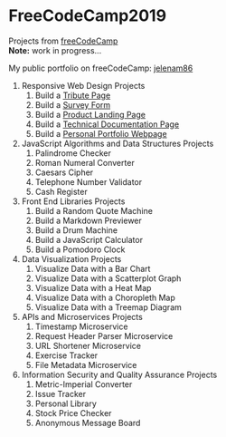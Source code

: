 # FreeCodeCamp2019
Projects from [freeCodeCamp](https://www.freecodecamp.org/)
<br><strong>Note:</strong> work in progress...


My public portfolio on freeCodeCamp: [jelenam86](https://www.freecodecamp.org/jelenam86)


1. Responsive Web Design Projects
    1. Build a [Tribute Page](https://codepen.io/jelenam86/full/QXZpvM)
    2. Build a [Survey Form](https://codepen.io/jelenam86/full/QXzgpo)
    3. Build a [Product Landing Page](https://codepen.io/jelenam86/full/ewPvvK)
    4. Build a [Technical Documentation Page](https://codepen.io/jelenam86/full/qerJgO)
    5. Build a [Personal Portfolio Webpage](https://codepen.io/jelenam86/full/RwbGOxM)
2. JavaScript Algorithms and Data Structures Projects
    1. Palindrome Checker
    2. Roman Numeral Converter
    3. Caesars Cipher
    4. Telephone Number Validator
    5. Cash Register
3. Front End Libraries Projects
    1. Build a Random Quote Machine
    2. Build a Markdown Previewer
    3. Build a Drum Machine
    4. Build a JavaScript Calculator
    5. Build a Pomodoro Clock
4. Data Visualization Projects
    1. Visualize Data with a Bar Chart
    2. Visualize Data with a Scatterplot Graph
    3. Visualize Data with a Heat Map
    4. Visualize Data with a Choropleth Map
    5. Visualize Data with a Treemap Diagram    
5. APIs and Microservices Projects
    1. Timestamp Microservice
    2. Request Header Parser Microservice
    3. URL Shortener Microservice
    4. Exercise Tracker
    5. File Metadata Microservice
6. Information Security and Quality Assurance Projects
    1. Metric-Imperial Converter
    2. Issue Tracker
    3. Personal Library
    4. Stock Price Checker
    5. Anonymous Message Board
